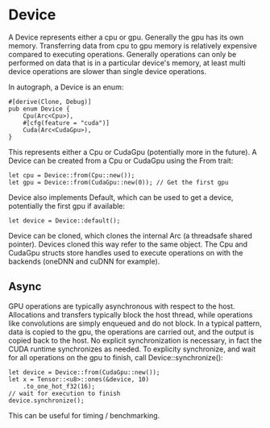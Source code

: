 # Device

A Device represents either a cpu or gpu. Generally the gpu has its own memory. Transferring data from cpu to gpu memory is relatively expensive compared to executing operations. Generally operations can only be performed on data that is in a particular device's memory, at least multi device operations are slower than single device operations. 

In autograph, a Device is an enum:
```
#[derive(Clone, Debug)]
pub enum Device {
    Cpu(Arc<Cpu>),
    #[cfg(feature = "cuda")]
    Cuda(Arc<CudaGpu>),
}
```
This represents either a Cpu or CudaGpu (potentially more in the future). A Device can be created from a Cpu or CudaGpu using the From trait:
```
let cpu = Device::from(Cpu::new());
let gpu = Device::from(CudaGpu::new(0)); // Get the first gpu
```
Device also implements Default, which can be used to get a device, potentially the first gpu if available:
```
let device = Device::default();
```
Device can be cloned, which clones the internal Arc (a threadsafe shared pointer). Devices cloned this way refer to the same object. The Cpu and CudaGpu structs store handles used to execute operations on with the backends (oneDNN and cuDNN for example).

## Async

GPU operations are typically asynchronous with respect to the host. Allocations and transfers typically block the host thread, while operations like convolutions are simply enqueued and do not block. In a typical pattern, data is copied to the gpu, the operations are carried out, and the output is copied back to the host. No explicit synchronization is necessary, in fact the CUDA runtime synchronizes as needed. To explicity synchronize, and wait for all operations on the gpu to finish, call Device::synchronize(): 
```
let device = Device::from(CudaGpu::new());
let x = Tensor::<u8>::ones(&device, 10)
    .to_one_hot_f32(16);
// wait for execution to finish
device.synchronize();
```
This can be useful for timing / benchmarking. 
